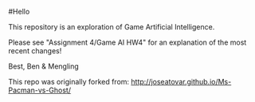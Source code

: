 #Hello

This repository is an exploration of Game Artificial Intelligence.


Please see "Assignment 4/Game AI HW4" for an explanation of the most recent changes!


Best,
Ben & Mengling


This repo was originally forked from: http://joseatovar.github.io/Ms-Pacman-vs-Ghost/
